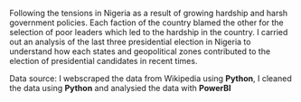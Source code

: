 Following the tensions in Nigeria as a result of growing hardship and harsh government policies. Each faction of the country blamed the other for the selection of poor leaders which led to the hardship in the country. I carried out an analysis of the last three presidential election in Nigeria to understand how each states and geopolitical zones contributed to the election of presidential candidates in recent times.

Data source: I webscraped the data from Wikipedia using **Python**, I cleaned the data using **Python** and analysied the data with **PowerBI**
